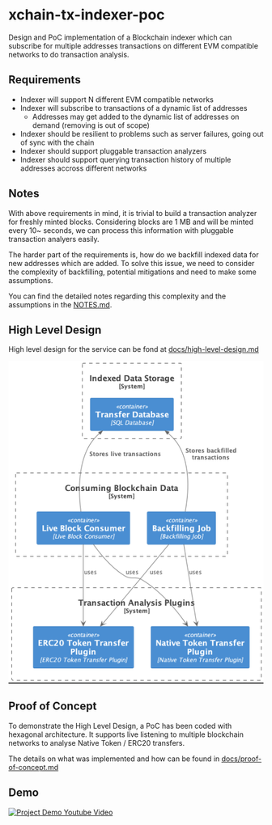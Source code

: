 # xchain-tx-indexer-poc

Design and PoC implementation of a Blockchain indexer which can subscribe for multiple addresses transactions on different EVM compatible networks to do transaction analysis.

## Requirements

- Indexer will support N different EVM compatible networks
- Indexer will subscribe to transactions of a dynamic list of addresses
  - Addresses may get added to the dynamic list of addresses on demand (removing is out of scope)
- Indexer should be resilient to problems such as server failures, going out of sync with the chain
- Indexer should support pluggable transaction analyzers
- Indexer should support querying transaction history of multiple addresses accross different networks

## Notes

With above requirements in mind, it is trivial to build a transaction analyzer for freshly minted blocks. Considering blocks are 1 MB and will be minted every 10~ seconds, we can process this information with pluggable transaction analyers easily.

The harder part of the requirements is, how do we backfill indexed data for new addresses which are added. To solve this issue, we need to consider the complexity of backfilling, potential mitigations and need to make some assumptions.

You can find the detailed notes regarding this complexity and the assumptions in the [NOTES.md](./NOTES.md).

## High Level Design

High level design for the service can be fond at [docs/high-level-design.md](./docs/high-level-design.md)

![High Level Design - Component Diagram](./docs/diagrams/hld-component-diagram.png)

## Proof of Concept

To demonstrate the High Level Design, a PoC has been coded with hexagonal architecture. It supports live listening to multiple blockchain networks to analyse Native Token / ERC20 transfers.

The details on what was implemented and how can be found in [docs/proof-of-concept.md](./docs/proof-of-concept.md)

## Demo

[![Project Demo Youtube Video](https://img.youtube.com/vi/lL4I-3ROZB8/0.jpg)](https://youtu.be/lL4I-3ROZB8)
